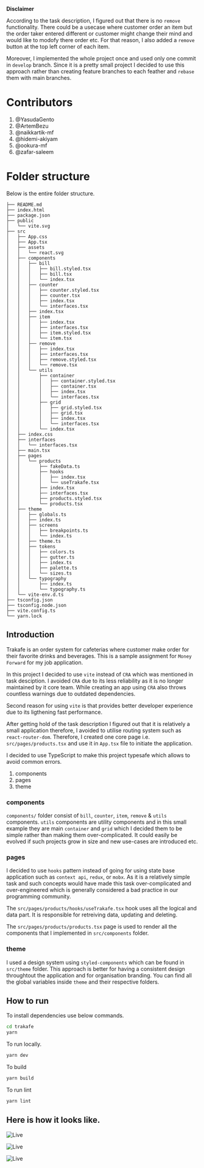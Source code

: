 **Disclaimer**

According to the task description, I figured out that there is no `remove` functionality. There could be a usecase where customer order an item but the order taker entered different or customer might change their mind and would like to modofy there order etc. For that reason, I also added a `remove` button at the top left corner of each item.

Moreover, I implemented the whole project once and used only one commit in `develop` branch. Since it is a pretty small project I decided to use this approach rather than creating feature branches to each feather and `rebase` them with main branches.

# Contributors

1. @YasudaGento
2. @ArtemBezu
3. @naikkartik-mf
4. @hidemi-akiyam
5. @ookura-mf
6. @zafar-saleem

# Folder structure

Below is the entire folder structure.

```
├── README.md
├── index.html
├── package.json
├── public
│   └── vite.svg
├── src
│   ├── App.css
│   ├── App.tsx
│   ├── assets
│   │   └── react.svg
│   ├── components
│   │   ├── bill
│   │   │   ├── bill.styled.tsx
│   │   │   ├── bill.tsx
│   │   │   └── index.tsx
│   │   ├── counter
│   │   │   ├── counter.styled.tsx
│   │   │   ├── counter.tsx
│   │   │   ├── index.tsx
│   │   │   └── interfaces.tsx
│   │   ├── index.tsx
│   │   ├── item
│   │   │   ├── index.tsx
│   │   │   ├── interfaces.tsx
│   │   │   ├── item.styled.tsx
│   │   │   └── item.tsx
│   │   ├── remove
│   │   │   ├── index.tsx
│   │   │   ├── interfaces.tsx
│   │   │   ├── remove.styled.tsx
│   │   │   └── remove.tsx
│   │   └── utils
│   │       ├── container
│   │       │   ├── container.styled.tsx
│   │       │   ├── container.tsx
│   │       │   ├── index.tsx
│   │       │   └── interfaces.tsx
│   │       ├── grid
│   │       │   ├── grid.styled.tsx
│   │       │   ├── grid.tsx
│   │       │   ├── index.tsx
│   │       │   └── interfaces.tsx
│   │       └── index.tsx
│   ├── index.css
│   ├── interfaces
│   │   └── interfaces.tsx
│   ├── main.tsx
│   ├── pages
│   │   └── products
│   │       ├── fakeData.ts
│   │       ├── hooks
│   │       │   ├── index.tsx
│   │       │   └── useTrakafe.tsx
│   │       ├── index.tsx
│   │       ├── interfaces.tsx
│   │       ├── products.styled.tsx
│   │       └── products.tsx
│   ├── theme
│   │   ├── globals.ts
│   │   ├── index.ts
│   │   ├── screens
│   │   │   ├── breakpoints.ts
│   │   │   └── index.ts
│   │   ├── theme.ts
│   │   ├── tokens
│   │   │   ├── colors.ts
│   │   │   ├── gutter.ts
│   │   │   ├── index.ts
│   │   │   ├── palette.ts
│   │   │   └── sizes.ts
│   │   └── typography
│   │       ├── index.ts
│   │       └── typography.ts
│   └── vite-env.d.ts
├── tsconfig.json
├── tsconfig.node.json
├── vite.config.ts
└── yarn.lock
```

## Introduction

Trakafe is an order system for cafeterias where customer make order for their favorite drinks and beverages. This is a sample assignment for `Money Forward` for my job application.

In this project I decided to use `vite` instead of `CRA` which was mentioned in task desciption. I avoided `CRA` due to its less reliability as it is no longer maintained by it core team. While creating an app using `CRA` also throws countless warnings due to outdated dependencies.

Second reason for using `vite` is that provides better developer experience due to its ligthening fast performance.

After getting hold of the task description I figured out that it is relatively a small application therefore, I avoided to utilise routing system such as `react-router-dom`. Therefore, I created one core page i.e. `src/pages/products.tsx` and use it in `App.tsx` file to initiate the application.

I decided to use TypeScript to make this project typesafe which allows to avoid common errors.

1. components
2. pages
3. theme

### components

`components/` folder consist of `bill`, `counter`, `item`, `remove` & `utils` components. `utils` components are utility components and in this small example they are main `container` and `grid` which I decided them to be simple rather than making them over-complicated. It could easily be evolved if such projects grow in size and new use-cases are introduced etc.

### pages

I decided to use `hooks` pattern instead of going for using state base application such as `context api`, `redux`, or `mobx`. As it is a relatively simple task and such concepts would have made this task over-complicated and over-engineered which is generally considered a bad practice in our programming community.

The `src/pages/products/hooks/useTrakafe.tsx` hook uses all the logical and data part. It is responsible for retreiving data, updating and deleting.

The `src/pages/products/products.tsx` page is used to render all the components that I implemented in `src/components` folder.

### theme

I used a design system using `styled-components` which can be found in `src/theme` folder. This approach is better for having a consistent design throughtout the application and for organisation branding. You can find all the global variables inside `theme` and their respective folders.

## How to run

To install dependencies use below commands.

```bash
cd trakafe
yarn
```

To run locally.

```bash
yarn dev
```

To build

```bash
yarn build
```

To run lint

```bash
yarn lint
```
## Here is how it looks like.

![Live](./images/1.png)

![Live](./images/2.png)

![Live](./images/3.png)
